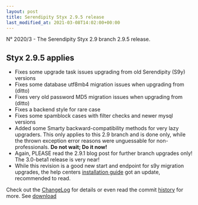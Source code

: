 ```yaml
---
layout: post
title: Serendipity Styx 2.9.5 release
last_modified_at: 2021-03-08T14:02:00+00:00
---
```


N° 2020/3 - The Serendipity Styx 2.9 branch 2.9.5 release.

## Styx 2.9.5 applies

  - Fixes some upgrade task issues upgrading from old Serendipity (S9y) versions
  - Fixes some database utf8mb4 migration issues when upgrading from  (ditto)
  - Fixes very old password MD5 migration issues when upgrading from (ditto)
  - Fixes a backend style for rare case
  - Fixes some spamblock cases with filter checks and newer mysql versions
  - Added some Smarty backward-compatibility methods for very lazy upgraders. This only applies to this 2.9 branch and is done only, while the thrown exception error reasons were unguessable for non-professionals. **Do not wait; Do it now!**
  - Again, PLEASE read the 2.9.1 blog post for further branch upgrades only! The 3.0-beta1 release is very near!
  - While this revision is a good new start and endpoint for s9y migration upgrades, the help centers [installation guide](https://ophian.github.io/hc/en/installation.html#user-content-the-important-upgraders-howto---step-by-step-guide) got an update, recommended to read.

Check out the [ChangeLog](https://github.com/ophian/styx/blob/2.9.5/docs/NEWS) for details or even read the commit [history](https://github.com/ophian/styx/commits/2.9.5) for more. See [download](https://github.com/ophian/styx/releases/tag/2.9.5)
